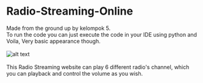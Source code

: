 # Radio-Streaming-Online

Made from the ground up by kelompok 5.\
To run the code you can just execute the code in your IDE using python and Voila, Very basic appearance though.\
\
![alt text](https://i.ibb.co/2WvjYDd/ss.png)\
\
This Radio Streaming website can play 6 different radio's channel, which you can playback and control the volume as you wish.
